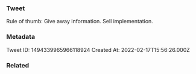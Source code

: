 ### Tweet
Rule of thumb:
Give away information.
Sell implementation.

### Metadata
Tweet ID: 1494339965966118924
Created At: 2022-02-17T15:56:26.000Z

### Related

